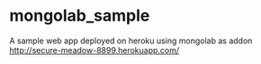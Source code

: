 mongolab_sample
===============

A sample web app deployed on heroku using mongolab as addon
http://secure-meadow-8899.herokuapp.com/
